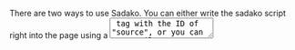 There are two ways to use Sadako. You can either write the sadako script right into the page using a <textarea> tag with the ID of "source", or you can precompile your script into a JSON .js file using the Kayako compiler for including in the page via a script tag.

If you decide to precompile it, you don't need to include kayako.js in your page. It's only for compiling when the page loads.

For an example of a game demo using a precompiled script, check out the example folder in the root folder.